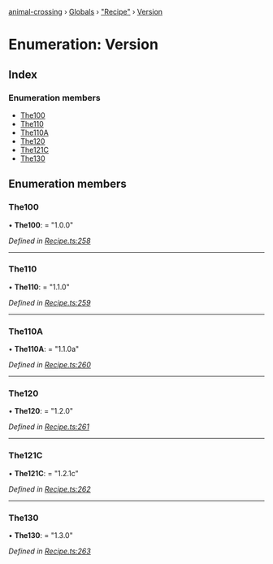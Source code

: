 [animal-crossing](../README.md) › [Globals](../globals.md) › ["Recipe"](../modules/_recipe_.md) › [Version](_recipe_.version.md)

# Enumeration: Version

## Index

### Enumeration members

* [The100](_recipe_.version.md#the100)
* [The110](_recipe_.version.md#the110)
* [The110A](_recipe_.version.md#the110a)
* [The120](_recipe_.version.md#the120)
* [The121C](_recipe_.version.md#the121c)
* [The130](_recipe_.version.md#the130)

## Enumeration members

###  The100

• **The100**: = "1.0.0"

*Defined in [Recipe.ts:258](https://github.com/Norviah/animal-crossing/blob/e9cea70/module/types/Recipe.ts#L258)*

___

###  The110

• **The110**: = "1.1.0"

*Defined in [Recipe.ts:259](https://github.com/Norviah/animal-crossing/blob/e9cea70/module/types/Recipe.ts#L259)*

___

###  The110A

• **The110A**: = "1.1.0a"

*Defined in [Recipe.ts:260](https://github.com/Norviah/animal-crossing/blob/e9cea70/module/types/Recipe.ts#L260)*

___

###  The120

• **The120**: = "1.2.0"

*Defined in [Recipe.ts:261](https://github.com/Norviah/animal-crossing/blob/e9cea70/module/types/Recipe.ts#L261)*

___

###  The121C

• **The121C**: = "1.2.1c"

*Defined in [Recipe.ts:262](https://github.com/Norviah/animal-crossing/blob/e9cea70/module/types/Recipe.ts#L262)*

___

###  The130

• **The130**: = "1.3.0"

*Defined in [Recipe.ts:263](https://github.com/Norviah/animal-crossing/blob/e9cea70/module/types/Recipe.ts#L263)*
